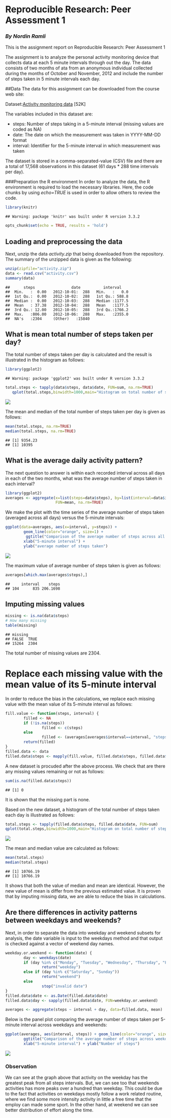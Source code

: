 # Reproducible Research: Peer Assessment 1
### *By Nordin Ramli*  
This is the assignment report on Reproducible Research: Peer Assessment 1  

The assignment is to analyze the personal activity monitoring device that collects data at each 5 minute intervals through out the day. The data consists of two months of ata from an anonymous individual collected during the months of October and November, 2012 and include the number of steps taken in 5 minute intervals each day.

##Data
The data for this assignment can be downloaded from the course web site:

Dataset:[Activity monitoring data](https://d396qusza40orc.cloudfront.net/repdata%2Fdata%2Factivity.zip) [52K]

The variables included in this dataset are:

- steps: Number of steps taking in a 5-minute interval (missing values are coded as NA)
- date: The date on which the measurement was taken in YYYY-MM-DD format
- interval: Identifier for the 5-minute interval in which measurement was taken

The dataset is stored in a comma-separated-value (CSV) file and there are a total of 17,568 observations in this dataset (61 days * 288 time intervals per day).

###Preparation the R environment
In order to analyze the data, the R environment is required to load the necessary libraries. Here, the code chunks by using *echo=TRUE* is used in order to allow others to review the code.


```r
library(knitr)
```

```
## Warning: package 'knitr' was built under R version 3.3.2
```

```r
opts_chunk$set(echo = TRUE, results = 'hold')
```
## Loading and preprocessing the data
Next, unzip the data *activity.zip* that being downloaded from the repository. The summary of the unzipped data is given as the following:


```r
unzip(zipfile="activity.zip")
data <- read.csv("activity.csv")
summary(data)
```

```
##      steps                date          interval     
##  Min.   :  0.00   2012-10-01:  288   Min.   :   0.0  
##  1st Qu.:  0.00   2012-10-02:  288   1st Qu.: 588.8  
##  Median :  0.00   2012-10-03:  288   Median :1177.5  
##  Mean   : 37.38   2012-10-04:  288   Mean   :1177.5  
##  3rd Qu.: 12.00   2012-10-05:  288   3rd Qu.:1766.2  
##  Max.   :806.00   2012-10-06:  288   Max.   :2355.0  
##  NA's   :2304     (Other)   :15840
```

## What is mean total number of steps taken per day?
The total number of steps taken per day is calculated and the result is illustrated in the histogram as follows:


```r
library(ggplot2)
```

```
## Warning: package 'ggplot2' was built under R version 3.3.2
```

```r
total.steps <- tapply(data$steps, data$date, FUN=sum, na.rm=TRUE)
   qplot(total.steps,binwidth=1000,main="Histogram on total number of steps taken per day",xlab="total number of steps taken each day")
```

![](PA1_template_files/figure-html/unnamed-chunk-3-1.png)<!-- -->

The mean and median of the total number of steps taken per day is given as follows:

```r
mean(total.steps, na.rm=TRUE)
median(total.steps, na.rm=TRUE)
```

```
## [1] 9354.23
## [1] 10395
```

## What is the average daily activity pattern?
The next question to answer is within each recorded interval across all days in each of the two months, what was the average number of steps taken in each interval? 


```r
library(ggplot2)
averages <- aggregate(x=list(steps=data$steps), by=list(interval=data$interval),
                      FUN=mean, na.rm=TRUE)
```

We make the plot with the time series of the average number of steps taken (averaged across all days) versus the 5-minute intervals:

```r
ggplot(data=averages, aes(x=interval, y=steps)) +
        geom_line(color="orange", size=1) +
         ggtitle("Comparison of the average number of steps across all days")+
        xlab("5-minute interval") +
        ylab("average number of steps taken")
```

![](PA1_template_files/figure-html/unnamed-chunk-6-1.png)<!-- -->

The maximum value of average number of steps taken is given as follows:

```r
averages[which.max(averages$steps),]
```

```
##     interval    steps
## 104      835 206.1698
```

## Imputing missing values

```r
missing <- is.na(data$steps)
# How many missing
table(missing)
```

```
## missing
## FALSE  TRUE 
## 15264  2304
```

The total number of missing values are 2304.

# Replace each missing value with the mean value of its 5-minute interval
In order to reduce the bias in the calculations, we replace each missing value with the mean value of its 5-minute interval as follows:

```r
fill.value <- function(steps, interval) {
        filled <- NA
        if (!is.na(steps))
                filled <- c(steps)
        else
                filled <- (averages[averages$interval==interval, "steps"])
        return(filled)
}
filled.data <- data
filled.data$steps <- mapply(fill.value, filled.data$steps, filled.data$interval)
```
A new dataset is procuded after the above process. We check that are there any missing values remaining or not as follows:

```r
sum(is.na(filled.data$steps))
```

```
## [1] 0
```
It is shown that the missing part is none.

Based on the new dataset, a histogram of the total number of steps taken each day is illustrated as follows:

```r
total.steps <- tapply(filled.data$steps, filled.data$date, FUN=sum)
qplot(total.steps,binwidth=1000,main="Histogram on total number of steps taken per day", xlab="total number of steps taken each day")
```

![](PA1_template_files/figure-html/unnamed-chunk-11-1.png)<!-- -->

The mean and median value are calculated as follows:

```r
mean(total.steps)
median(total.steps)
```

```
## [1] 10766.19
## [1] 10766.19
```

It shows that both the value of median and mean are identical. However, the new value of mean is differ from the previous estimated value. It is proven that by imputing missing data, we are able to reduce the bias in calculations.

## Are there differences in activity patterns between weekdays and weekends?
Next, in order to separate the data into weekday and weekend subsets for analysis, the date variable is input to the weekdays method and that output is checked against a vector of weekend day names.


```r
weekday.or.weekend <- function(date) {
        day <- weekdays(date)
        if (day %in% c("Monday", "Tuesday", "Wednesday", "Thursday", "Friday"))
                return("weekday")
        else if (day %in% c("Saturday", "Sunday"))
                return("weekend")
        else
                stop("invalid date")
}
filled.data$date <- as.Date(filled.data$date)
filled.data$day <- sapply(filled.data$date, FUN=weekday.or.weekend)
```


```r
averages <- aggregate(steps ~ interval + day, data=filled.data, mean)
```

Below is the panel plot comparing the average number of steps taken per 5-minute interval across weekdays and weekends:


```r
ggplot(averages, aes(interval, steps)) + geom_line(color="orange", size=1) + facet_grid(day ~ .) +
        ggtitle("Comparison of the average number of steps across weekdays and weekends")+
        xlab("5-minute interval") + ylab("Number of steps")
```

![](PA1_template_files/figure-html/unnamed-chunk-15-1.png)<!-- -->


### Observation  
We can see at the graph above that activity on the weekday has the greatest peak from all steps intervals. But, we can see too that weekends activities has more peaks over a hundred than weekday. This could be due to the fact that activities on weekdays mostly follow a work related routine, where we find some more intensity activity in little a free time that the employ can made some sport. In the other hand, at weekend we can see better distribution of effort along the time.
